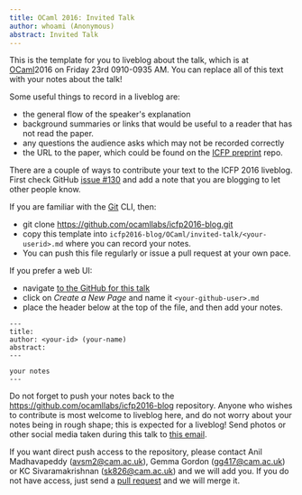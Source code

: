 ```yaml
---
title: OCaml 2016: Invited Talk
author: whoami (Anonymous)
abstract: Invited Talk
---
```


This is the template for you to liveblog about the talk,
which is at [OCaml](http://ocaml.org/meetings/ocaml/2016/)2016 on Friday 23rd 0910-0935 AM.  You can replace all of this text
with your notes about the talk!

Some useful things to record in a liveblog are:
* the general flow of the speaker's explanation
* background summaries or links that would be useful to a reader
  that has not read the paper.
* any questions the audience asks which may not be recorded correctly
* the URL to the paper, which could be found on the [ICFP preprint](https://github.com/gasche/icfp2016-papers) repo.

There are a couple of ways to contribute your text to the ICFP 2016 liveblog.
First check GitHub [issue #130](https://github.com/ocamllabs/icfp2016-blog/issue/130) and
add a note that you are blogging to let other people know.

If you are familiar with the [Git](http://git-scm.com) CLI, then:
* git clone <https://github.com/ocamllabs/icfp2016-blog.git>
* copy this template into `icfp2016-blog/OCaml/invited-talk/<your-userid>.md` where you can record your notes.
* You can push this file regularly or issue a pull request at your own pace.

If you prefer a web UI:
* navigate [to the GitHub for this talk](https://github.com/ocamllabs/icfp2016-blog/tree/master/OCaml/invited-talk)
* click on *Create a New Page* and name it `<your-github-user>.md`
* place the header below at the top of the file, and then add your notes.

```
---
title:
author: <your-id> (your-name)
abstract:
---

your notes
---
```

Do not forget to push your notes back to the <https://github.com/ocamllabs/icfp2016-blog> repository.
Anyone who wishes to contribute is most welcome to liveblog here, and do not worry about your notes
being in rough shape; this is expected for a liveblog!
Send photos or other social media taken during this talk to [this email](mailto:icfp16.photos@gmail.com?subject=OCaml:invited-talk).

If you want direct push access to the repository, please contact
Anil Madhavapeddy (avsm2@cam.ac.uk), Gemma Gordon (gg417@cam.ac.uk)
or KC Sivaramakrishnan (sk826@cam.ac.uk) and
we will add you.  If you do not have access, just send a
[pull request](https://help.github.com/articles/about-pull-requests/) and we will merge it.

